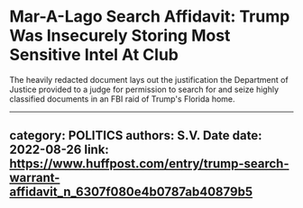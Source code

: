 # Mar-A-Lago Search Affidavit: Trump Was Insecurely Storing Most Sensitive Intel At Club

The heavily redacted document lays out the justification the Department of Justice provided to a judge for permission to search for and seize highly classified documents in an FBI raid of Trump's Florida home.

---
category: POLITICS
authors: S.V. Date
date: 2022-08-26
link: https://www.huffpost.com/entry/trump-search-warrant-affidavit_n_6307f080e4b0787ab40879b5
---
